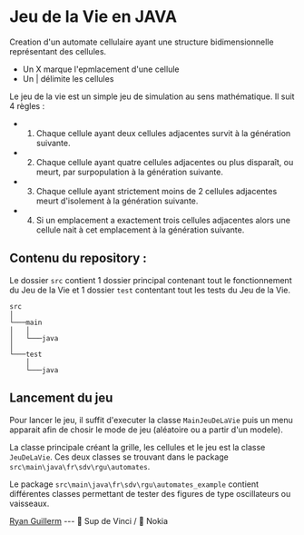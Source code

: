 # Jeu de la Vie en JAVA

Creation d'un automate cellulaire ayant une structure bidimensionnelle représentant des cellules.
- Un X marque l'epmlacement d'une cellule
- Un | délimite les cellules

Le jeu de la vie est un simple jeu de simulation au sens mathématique.
Il suit 4 règles : 
  - 1) Chaque cellule ayant deux cellules adjacentes survit à la génération suivante.
  - 2) Chaque cellule ayant quatre cellules adjacentes ou plus disparaît, ou meurt, par surpopulation à la génération suivante.
  - 3) Chaque cellule ayant strictement moins de 2 cellules adjacentes meurt d'isolement à la génération suivante.
  - 4) Si un emplacement a exactement trois cellules adjacentes alors une cellule nait à cet emplacement à la génération suivante.

## Contenu du repository : 

Le dossier ```src``` contient 1 dossier principal contenant tout le fonctionnement du Jeu de la Vie et 1 dossier ```test``` contentant tout les tests du Jeu de la Vie.
```
src
│
└───main
│   │
│   └───java
│   
└───test
    │
    └───java
```

## Lancement du jeu

Pour lancer le jeu, il suffit d'executer la classe ```MainJeuDeLaVie``` puis un menu apparait afin de chosir le mode de jeu (aléatoire ou a partir d'un modele).

La classe principale créant la grille, les cellules et le jeu est la classe ```JeuDeLaVie```.
Ces deux classes se trouvant dans le package ```src\main\java\fr\sdv\rgu\automates```.

Le package ```src\main\java\fr\sdv\rgu\automates_example``` contient différentes classes permettant de tester des figures de type oscillateurs ou vaisseaux.



[Ryan Guillerm](https://github.com/Ryan-prog-s) --- :school: Sup de Vinci / :office: Nokia
